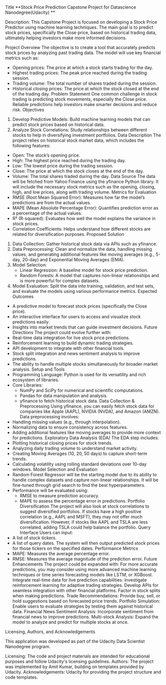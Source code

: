 Title **Stock Price Prediction Capstone Project for Datascience Nanodegree(Udacity) **

Description: This Capstone Project is focused on developing a Stock Price Predictor using machine learning techniques. The main goal is to predict stock prices, specifically the Close price, based on historical trading data, ultimately helping investors make more informed decisions.

Project Overview
The objective is to create a tool that accurately predicts stock prices by analyzing past trading data. The model will use key financial metrics such as:
* Opening prices: The price at which a stock starts trading for the day.
* Highest trading prices: The peak price reached during the trading session.
* Trading volume: The total number of shares traded during the session.
* Historical closing prices: The price at which the stock closed at the end of the trading day.
Problem Statement
One common challenge in stock trading is predicting stock movements, especially the Close price. Reliable predictions help investors make smarter decisions and reduce risk.
Objectives
1. Develop Predictive Models: Build machine learning models that can predict stock prices based on historical data.
2. Analyze Stock Correlations: Study relationships between different stocks to help in diversifying investment portfolios.
Data Description
The project relies on historical stock market data, which includes the following features:
* Open: The stock’s opening price.
* High: The highest price reached during the trading day.
* Low: The lowest price during the trading session.
* Close: The price at which the stock closes at the end of the day.
* Volume: The total shares traded during the day.
Data Source
The data will be fetched from Yahoo Finance using the yfinance Python library. It will include the necessary stock metrics such as the opening, closing, high, and low prices, along with trading volume.
Metrics for Evaluation
* RMSE (Root Mean Squared Error): Measures how far the model’s predictions are from the actual values.
* MAPE (Mean Absolute Percentage Error): Quantifies prediction error as a percentage of the actual values.
* R² (R-squared): Evaluates how well the model explains the variance in stock prices.
* Correlation Coefficients: Helps understand how different stocks are related for diversification purposes.
Proposed Solution
1. Data Collection: Gather historical stock data via APIs such as yfinance.
2. Data Preprocessing: Clean and normalize the data, handling missing values, and generating additional features like moving averages (e.g., 5-day, 20-day) and Exponential Moving Averages (EMA).
3. Model Selection:
    * Linear Regression: A baseline model for stock price prediction.
    * Random Forests: A model that captures non-linear relationships and is more powerful for complex datasets.
4. Model Evaluation: Split the data into training, validation, and test sets, and evaluate the models using various performance metrics.
Expected Outcomes
* A predictive model to forecast stock prices (specifically the Close price).
* An interactive interface for users to access and visualize stock predictions easily.
* Insights into market trends that can guide investment decisions.
Future Directions
The project could evolve further with:
* Real-time data integration for live stock price predictions.
* Reinforcement learning to build dynamic trading strategies.
* API development to integrate with other financial tools.
* Stock split integration and news sentiment analysis to improve predictions.
* The ability to handle multiple stocks simultaneously for broader market analysis.
Setup and Tools
* Programming Language: Python is used for its versatility and rich ecosystem of libraries.
* Core Libraries:
    * NumPy and SciPy for numerical and scientific computations.
    * Pandas for data manipulation and analysis.
    * yfinance to fetch historical stock data.
Data Collection & Preprocessing
Using yfinance, you can easily fetch stock data for companies like Apple (AAPL), NVIDIA (NVDA), and Amazon (AMZN). Data preprocessing involves:
* Handling missing values (e.g., through interpolation).
* Normalizing data to ensure consistency across features.
* Adding additional features like moving averages to provide more context for predictions.
Exploratory Data Analysis (EDA)
The EDA step includes:
* Plotting historical closing prices for stock trends.
* Analyzing daily trading volume to understand market activity.
* Creating Moving Averages (10, 20, 50 days) to capture short-term trends.
* Calculating volatility using rolling standard deviations over 10-day windows.
Model Selection and Evaluation
* Random Forest Regressor will be the starting model due to its ability to handle complex datasets and capture non-linear relationships. It will be fine-tuned through grid search to find the best hyperparameters.
* Performance will be evaluated using:
    * RMSE to measure prediction accuracy.
    * MAPE to assess the percentage error in predictions.
Portfolio Diversification
The project will also look at stock correlations to suggest diversified portfolios. If stocks have a high positive correlation (e.g., AAPL and MSFT), they may not offer much diversification. However, if stocks like AAPL and TSLA are less correlated, adding TSLA could help balance the portfolio.
Query Interface
Users can input:
* A list of stock tickers.
* A list of query dates. The system will then output predicted stock prices for those tickers on the specified dates.
Performance Metrics
* MAPE: Measures the average percentage error.
* RMSE: Measures the average magnitude of the prediction error.
Future Enhancements
The project could be expanded with:
For more accurate predictions, you may consider using more advanced machine learning techniques or time series forecasting models like LSTM, or XGBoost.
Integrate real-time data for live prediction capabilities.
Investigate reinforcement learning for adaptive trading strategies.
Develop APIs for seamless integration with other financial platforms.
Factor in stock splits when making predictions.
Trade Recommendations: Provide buy, sell, or hold suggestions based on forecasted price trends.
Portfolio Simulation: Enable users to evaluate strategies by testing them against historical data.
Financial News Sentiment Analysis: Incorporate sentiment from financial news to improve predictions.
Multi-stock Analysis: Expand the model to analyze and predict for multiple stocks at once.

Licensing, Authors, and Acknowledgements

This application was developed as part of the Udacity Data Scientist Nanodegree program.

Licensing: The code and project materials are intended for educational purposes and follow Udacity's licensing guidelines. Authors: The project was implemented by Amit Kumar, building on templates provided by Udacity. Acknowledgements: Udacity for providing the project structure and code templates.

